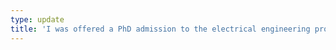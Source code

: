 ```yaml
---
type: update
title: 'I was offered a PhD admission to the electrical engineering program at [EPFL](https://epfl.ch).'
---
```

